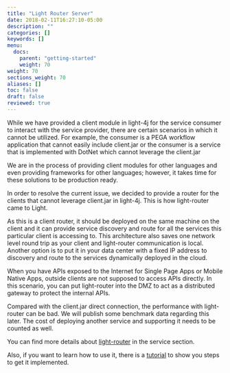 ```yaml
---
title: "Light Router Server"
date: 2018-02-11T16:27:10-05:00
description: ""
categories: []
keywords: []
menu:
  docs:
    parent: "getting-started"
    weight: 70
weight: 70
sections_weight: 70
aliases: []
toc: false
draft: false
reviewed: true
---
```


While we have provided a client module in light-4j for the service consumer to interact with the service provider, there are certain scenarios in which it cannot be utilized. For example, the consumer is a PEGA workflow application that cannot easily include client.jar or the consumer is a service that is implemented with DotNet which cannot leverage the client.jar

We are in the process of providing client modules for other languages and even providing frameworks for other languages; however, it takes time for these solutions to be production ready.

In order to resolve the current issue, we decided to provide a router for the clients that cannot leverage client.jar in light-4j. This is how light-router came to Light. 

As this is a client router, it should be deployed on the same machine on the client and it can provide service discovery and route for all the services this particular client is accessing to. This architecture also saves one network level round trip as your client and light-router communication is local. Another option is to put it in your data center with a fixed IP address to discovery and route to the services dynamically deployed in the cloud. 

When you have APIs exposed to the Internet for Single Page Apps or Mobile Native Apps, outside clients are not supposed to access APIs directly. In this scenario, you can put light-router into the DMZ to act as a distributed gateway to protect the internal APIs. 

Compared with the client.jar direct connection, the performance with light-router can be bad. We will publish some benchmark data regarding this later. The cost of deploying another service and supporting it needs to be counted as well.

You can find more details about [light-router][] in the service section. 

Also, if you want to learn how to use it, there is a [tutorial][] to show you steps to get it implemented. 


[light-router]: /service/router/
[tutorial]: /tutorial/router/


  


